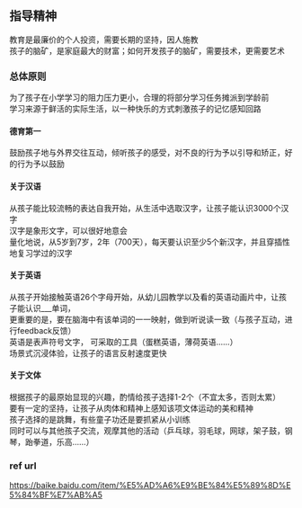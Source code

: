 ## 指导精神
教育是最廉价的个人投资，需要长期的坚持，因人施教     
孩子的脑矿，是家庭最大的财富；如何开发孩子的脑矿，需要技术，更需要艺术   

### 总体原则   
为了孩子在小学学习的阻力压力更小，合理的将部分学习任务摊派到学龄前     
学习来源于鲜活的实际生活，以一种快乐的方式刺激孩子的记忆感知回路   

#### 德育第一   
鼓励孩子地与外界交往互动，倾听孩子的感受，对不良的行为予以引导和矫正，好的行为予以鼓励

#### 关于汉语
从孩子能比较流畅的表达自我开始，从生活中选取汉字，让孩子能认识3000个汉字   
汉字是象形文字，可以很好地意会   
量化地说，从5岁到7岁，2年（700天），每天要认识至少5个新汉字，并且穿插性地复习学过的汉字  

#### 关于英语
从孩子开始接触英语26个字母开始，从幼儿园教学以及看的英语动画片中，让孩子能认识___单词，   
更重要的是，要在脑海中有该单词的一一映射，做到听说读一致（与孩子互动，进行feedback反馈）   
英语是表声符号文字，
可采取的工具（蛋糕英语，薄荷英语……）    
场景式沉浸体验，让孩子的语言反射速度更快

#### 关于文体
根据孩子的最原始显现的兴趣，酌情给孩子选择1-2个（不宜太多，否则太累）   
要有一定的坚持，让孩子从肉体和精神上感知该项文体运动的美和精神     
孩子选择的是跳舞，有些童子功还是要抓紧从小训练     
同时可以与其他孩子交流，观摩其他的活动（乒乓球，羽毛球，网球，架子鼓，钢琴，跆拳道，乐高……）

### ref url
https://baike.baidu.com/item/%E5%AD%A6%E9%BE%84%E5%89%8D%E5%84%BF%E7%AB%A5
